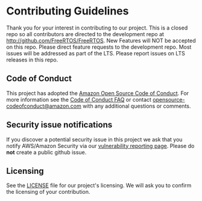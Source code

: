 # Contributing Guidelines

Thank you for your interest in contributing to our project. This is a closed repo so all contributors are directed to the development repo at http://github.com/FreeRTOS/FreeRTOS.  New Features will NOT be accepted on this repo.  Please direct feature requests to the development repo.  Most issues will be addressed as part of the LTS.  Please report issues on LTS releases in this repo.

## Code of Conduct
This project has adopted the [Amazon Open Source Code of Conduct](https://aws.github.io/code-of-conduct).
For more information see the [Code of Conduct FAQ](https://aws.github.io/code-of-conduct-faq) or contact
opensource-codeofconduct@amazon.com with any additional questions or comments.


## Security issue notifications
If you discover a potential security issue in this project we ask that you notify AWS/Amazon Security via our [vulnerability reporting page](http://aws.amazon.com/security/vulnerability-reporting/). Please do **not** create a public github issue.


## Licensing

See the [LICENSE](LICENSE) file for our project's licensing. We will ask you to confirm the licensing of your contribution.
